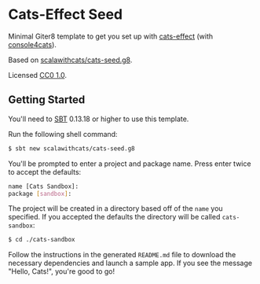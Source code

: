 # Cats-Effect Seed

Minimal Giter8 template to get you set up with [cats-effect] (with [console4cats]).

Based on [scalawithcats/cats-seed.g8][origin].

Licensed [CC0 1.0][license].

## Getting Started

You'll need to [SBT][sbt] 0.13.18 or higher to use this template.

Run the following shell command:

~~~sh
$ sbt new scalawithcats/cats-seed.g8
~~~

You'll be prompted to enter a project and package name.
Press enter twice to accept the defaults:

~~~sh
name [Cats Sandbox]:
package [sandbox]:
~~~

The project will be created in a directory
based off of the `name` you specified.
If you accepted the defaults
the directory will be called `cats-sandbox`:

~~~sh
$ cd ./cats-sandbox
~~~

Follow the instructions in the generated `README.md` file
to download the necessary dependencies and launch a sample app.
If you see the message "Hello, Cats!", you're good to go!

[cats-effect]: https://typelevel.org/cats-effect
[console4cats]: https://console4cats.profunktor.dev
[origin]: https://github.com/scalawithcats/cats-seed.g8
[license]: https://creativecommons.org/publicdomain/zero/1.0
[sbt]: http://scala-sbt.org
